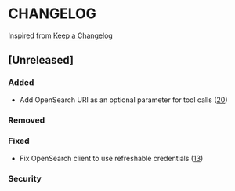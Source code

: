 # CHANGELOG

Inspired from [Keep a Changelog](https://keepachangelog.com/en/1.0.0/)

## [Unreleased]

### Added
- Add OpenSearch URl as an optional parameter for tool calls ([20](https://github.com/opensearch-project/opensearch-mcp-server-py/pull/20))
### Removed

### Fixed
- Fix OpenSearch client to use refreshable credentials ([13](https://github.com/opensearch-project/opensearch-mcp-server-py/pull/13))

### Security